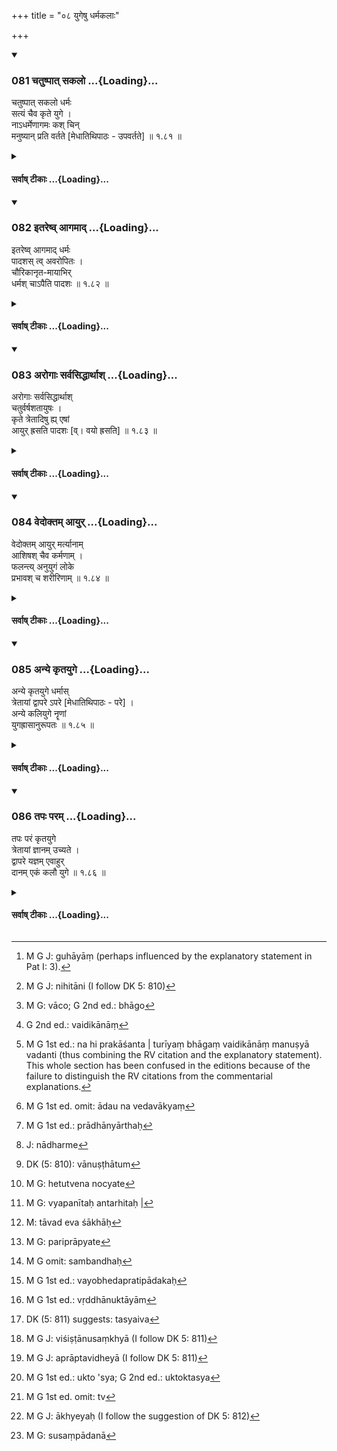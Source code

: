 +++
title = "०८ युगेषु धर्मकलाः"

+++

<div class="js_include" includetitle="true" newlevelforh1="3" unfilled url="/kalpAntaram/smRtiH/manuH/vishvAsa-prastutiH/01_praveshaH/081_chatuShpAt_sakalo.md">
<details open><summary><h3>081 चतुष्पात् सकलो ...{Loading}...</h3></summary>


चतुष्पात् सकलो धर्मः  
सत्यं चैव कृते युगे ।  
नाऽधर्मेणागमः कश् चिन्  
मनुष्यान् प्रति वर्तते [मेधातिथिपाठः - उपवर्तते]  ॥ १.८१ ॥
</details>
</div>
<div class="js_include collapsed" newlevelforh1="4" title="सर्वाष् टीकाः" unfilled url="/kalpAntaram/smRtiH/manuH/sarvASh_TIkAH/01_praveshaH/081_chatuShpAt_sakalo.md">
<details><summary><h4>सर्वाष् टीकाः ...{Loading}...</h4></summary>
<details><summary>गङ्गानथ-मूलानुवादः</summary>

In the Kṛta Cycle Virtue exists in its perfect form, with all its four feet; and so does Truth;—No benefit accrues to men by vice—(81).
</details>
<details><summary>मेधातिथिः</summary>

[^११६]:
     M G DK (5: 809): prativartate (but see commentary that reads upavartate)

चत्वारः पादा यस्य **चतुष्पाद् धर्मः** । यागादेश् च धर्मत्वात् तस्य चानुष्ठेयस्वभावत्वाद् विग्रहाभावान् न पादशब्दः शरीरावयववचनः, किं तर्हि, अंशमात्रवचनः । न हि धर्मस्य शरीरम् अस्ति पुरुषविधं पशुपक्ष्यादिविधं वा । तेन स्वांशैश् चतुर्भिर् उपेतश् चतुष्पाद् उच्यते । तेन यो ऽयं धर्मः **चतुष्पात्** **सकलः** **कृतयुग** आसीत् । यागस्य तावत् प्रयोगावस्थस्य चत्वारो होतृकाः, होता ब्रह्मा उद्गाता अध्वर्युर् इति । चत्वारो वर्णाः कर्तार आश्रमा वा । सर्वथा यावान् वेदे धर्म उक्तः स सर्वस् तस्मिन् काले ऽंशतो ऽपि न हीनः अविगुणः सर्वो ऽनुष्ठीयते । बाहुल्येन चतुःसंख्या । एवं दानादिष्व् अपि योज्यम्- दाता द्रव्यं पात्रं भावतुष्टिः । अथ वा यागदानतपांसि ज्ञानं च । तथा वक्ष्यति "तपः परम्" (म्ध् १.८६) इति । 

- अथ वा धर्मप्रतिपादकं वाक्यं धर्मः । तस्य च चत्वारः पादाः चत्वारि पदजातानि । नामाख्याते चोपसर्गनिपाताश् च । तथा चाह- 

- चत्वारि वाक्परिमिता पदानि तानि विदुर् ब्राह्मणा ये मनीषिणः । (र्व् १.१६४.४५अब्)

मनस ईषिणः (पत् इ- ३) समर्था विद्वांसो धार्मिकाः । अद्यत्वे तु-

- गुहा[^११७] त्रीणि निहिता[^११८] नेङ्गयन्ति (र्व् १.१६४.४५च्) 


[^११८]:
     M G J: nihitāni (I follow DK 5: 810)


[^११७]:
     M G J: guhāyāṃ (perhaps influenced by the explanatory statement in Pat I: 3).

न हि प्रकाशन्ते । 

- तुरीयं वाचं[^११९] मनुष्या वदन्ति (र्व् १.१६४.४५द्) ॥


[^११९]:
     M G: vāco; G 2nd ed.: bhāgo

चतुर्थं भागं वैदिका[^१२०] मनुष्या वदन्ति ।[^१२१] एतद् उक्तं भवति- आदौ न वेदवाक्यं[^१२२] किंचिद् अन्तरितम्, न च काचिद् वेदशाखा । अद्यत्वे तु बह्वन्तरितम् । 


[^१२२]:
     M G 1st ed. omit: ādau na vedavākyaṃ


[^१२१]:
     M G 1st ed.: na hi prakāśanta | turīyaṃ bhāgaṃ vaidikānāṃ manuṣyā vadanti (thus combining the RV citation and the explanatory statement). This whole section has been confused in the editions because of the failure to distinguish the RV citations from the commentarial explanations.


[^१२०]:
     G 2nd ed.: vaidikānāṃ

- **सत्यं** चैवं **सकलम्** इत्य् अनुषङ्गः । सत्य् अपि सत्यस्य विहितत्वाद् धर्मत्वे, प्राधान्यार्थं[^१२३] पृथग् उपदेशः, हेत्वर्थे वा । सकलस्य धर्मानुष्ठानस्य सत्यं हेतुः । ये त्व् अनृतिनस् ते लोकावर्जनार्थं किंचिद् अनुतिष्ठन्ति, अन्यत् त्यजन्ति । 


[^१२३]:
     M G 1st ed.: prādhānyārthaḥ

- **नाधर्मेण**[^१२४] निषिद्धेन मार्गेण **कश्चिद् आगमो** विद्या वार्थो वानुष्ठातुर्[^१२५] **उपवर्तते** आगच्छति, युगस्वाभाव्यात् । न मनुष्या अधर्मेण विद्याम् आगमयन्ति, नापि धनम् अर्जयन्ति । विद्याधने धर्मानुष्ठानकारणे, तत्परिशुद्धिः सकलधर्मसद्भावस्य हेतुत्वेनानेनोच्यते[^१२६] ॥ १.८१ ॥


[^१२६]:
     M G: hetutvena nocyate


[^१२५]:
     DK (5: 810): vānuṣṭhātum


[^१२४]:
     J: nādharme
</details>
<details><summary>गङ्गानथ-भाष्यानुवादः</summary>

Virtue is that which has “four feet.” What constitutes ‘virtue’ is the
action of sacrifice and the like; and as this latter is something to he
performed, it has no body; hence the word ‘feet’ in the text cannot be
taken as denoting the part of a body; it stands for ‘part’ or ‘factor.’
As a matter of fact, Virtue has no body, either like men or like birds
and animals. Hence what is meant by Virtue having all its ‘four feet’ is
that it is equipped with all its four factors. The meaning of the text
thus is that such virtue as is perfect and equipped with its four
factors existed in the *Kṛta* Cycle.—\[*The* ‘*four factors’ are now
illustrated*\]—At the sacrifice, when it is in course of performance,
there are four priests—viz., the ‘*Hotṛ*,’ the ‘*Brahman*,’ the
‘*Udgātṛ*’ and the ‘*Adhvaryu*’;—of the performers there are *four
castes*, or *four life-stages*. ‘*Virtue*’ as it is described in the
Veda was performed during that cycle in its entire and perfect form;
*i.e*., it was not deficient in even the smallest factor, and it was not
wanting in any of its details. The number ‘four’ is applicable to Virtue
in many ways. For instance, in the case of the action of ‘giving’ also,
there is the giver, the thing given, the recipient and his satisfaction.
Or the ‘four factors’ of Virtue may be sacrifice, charity, austerity,
and knowledge. This would he in accordance with what is going to be
described in verse 86 as regards ‘Austerity’ being the chief virtue in
the *Kṛta age*.

Or, the term ‘*Dharma*’ ‘*Virtue*’ in the text, may be taken as standing
for the *words descriptive of Virtue*; and of such words the ‘four feet’
are the four kinds of words—Nouns, Verbs, Prepositions and
Indeclinables. This is thus declared in *Ṛgveda* 1.164.45—‘There are
four words contained in speech, these the wise Brāhmaṇas know’—(in this
passage) the epithet ‘*manīsiṇaḥ*,’ ‘*wise*,’ stands for those ‘who are
of powerful minds,’ *i.e*., learned, virtuous;—(the passage goes on)
‘these, placed in the cave, do not appear to view,’—*i.e*., are not
perceptible—‘the fourth speech people speak’—the fourth, people versed
in the Veda speak. The meaning of this passage is that—‘in the
beginning, no Vedic sentence was hidden from view, nor was any Vedic
Rescensional Text lost, while now a days, much has become lost.’

‘*So does truth*,’—that is, truth also exsists in its perfect form.
Though truth also, being what is prescribed in the Veda, is a ‘virtue’
(and as such already included in the latter term), yet it has been
separately mentioned with a view to show its special importance, or to
indicate that it forms the basis of all virtues, the performance of
‘virtue’ in its entire form is based upon truth; and those who are
untruthful, perform, for the purpose of gaining popularity, only a part
of what constitutes ‘virtue’ and ignore the rest of it.

‘*By vice*’—*i.e*., by following the prohibited path ,—‘*no benefit*’—in
the shape of either *learning* or wealth,—‘*accrues*’—comes—to the
performer; this is by virtue of the special character of the age.
(During that age) men do not acquire learning, nor do they earn wealth,
by vicious means. Learning and wealth are the means by which virtuous
acts are performed; hence when it is said that these are pure, what is
meant is that this is what tends to virtue being performed in its entire
and perfect form—(81).
</details>
<details><summary>गङ्गानथ-टिप्पन्यः</summary>

Dharma with its ‘four feet’ is a common idea in Hinduism. In VIII. 16 we
have the picture of Dharma as a ‘bull’; its ‘four feet’ have been
variously identified:—(*a*) according to Medhātithi, they represent the
four principal sacrificial priests—*Adhvaryu*, *Hotṛ*, *Brahman* and
*Udgātṛ*;—(*b*) he also suggests, along with Nandana, that they may
stand for the four castes;—(*c*) they have been held by Medhātithi,
Kullūka and Nārāyaṇa to stand for the four means of acquiring
merit—*Tapas, Jñāna, Yajña* and *Dāna*;—(*d*) and last, they have been
identified by Medhātithi with the four kinds of speech described in
*Ṛgveda* 1.164.45—‘Three being hidden in the cave and the fourth being
spoken by men.’

‘*Satyam*’—Though included in ‘*Dharma*,’ this has been mentioned
separately, for the purpose of showing its special importance. The
*Aparārka* (p. 1012) quotes the first line of this verse as showing the
diverse character of the various cycles.—The verse is quoted in the
Vīramitrodaya—Parībhāṣā, p. 50.
</details>
<details><summary>गङ्गानथ-तुल्य-वाक्यानि</summary>

**(Verse 81-86)  
**

*Mahābhārata*, 12.231.23-28.—(Same as Manu.)
</details>
<details><summary>Bühler</summary>

081	In the Krita age Dharma is four-footed and entire, and (so is) Truth; nor does any gain accrue to men by unrighteousness.
</details>
</details>
</div>
<div class="js_include" includetitle="true" newlevelforh1="3" unfilled url="/kalpAntaram/smRtiH/manuH/vishvAsa-prastutiH/01_praveshaH/082_itareShv_AgamAd.md">
<details open><summary><h3>082 इतरेष्व् आगमाद् ...{Loading}...</h3></summary>


इतरेष्व् आगमाद् धर्मः  
पादशस् त्व् अवरोपितः ।  
चौरिकानृत-मायाभिर्  
धर्मश् चाऽपैति पादशः  ॥ १.८२ ॥
</details>
</div>
<div class="js_include collapsed" newlevelforh1="4" title="सर्वाष् टीकाः" unfilled url="/kalpAntaram/smRtiH/manuH/sarvASh_TIkAH/01_praveshaH/082_itareShv_AgamAd.md">
<details><summary><h4>सर्वाष् टीकाः ...{Loading}...</h4></summary>
<details><summary>गङ्गानथ-मूलानुवादः</summary>

In the other Cycles, virtue fell off from the scriptures, foot by foot; and on account of theft, falsehood and fraud, virtuous acts deteriorated foot by foot—(82).
</details>
<details><summary>मेधातिथिः</summary>

कृतयुगाद् अन्येषु युगेष्व् **आगमद्** वेदाख्याद् **धर्मः पादशः** युगे युगे पादेन्**आवरोपितो** व्यपनीतः । अन्तर्हिता[^१२७] वेदशाखाः,[^१२८] पुरुषाणां ग्रहणावधारणशक्तिवैकल्यात् । यो ऽप्य् अद्यत्वे धर्मो ज्योतिष्टोमादिः प्रचरति सो ऽपि चौर्यादिभिः पादशो हीयते । ऋत्विजां यजमानानां दातॄणां संप्रदानानां चैतैर् दोषैर् युक्तत्वान् न यथाविधि धर्मो निष्पद्यते । फलम् अतो यथोक्तं न प्राप्यते[^१२९] । तेन धर्मापायहेतूनां चौरिकादीनां न युगैर् यथासंख्यं संबन्धः,[^१३०] सर्वेषाम् अद्योपलम्भात् ॥ १.८२ ॥


[^१३०]:
     M G omit: sambandhaḥ


[^१२९]:
     M G: pariprāpyate


[^१२८]:
     M: tāvad eva śākhāḥ


[^१२७]:
     M G: vyapanītaḥ antarhitaḥ |
</details>
<details><summary>गङ्गानथ-भाष्यानुवादः</summary>

In the Cycles other than the *Kṛta*;—‘*from the scriptures*,’ called
‘Veda’;—‘*virtue*’—‘*foot by foot*’—by one foot in each succeeding
Cycle,—‘*fell off*,’ was carried away;—the Vedic Texts disappeared, by
reason of the deterioration in the powers of learning and assimilating
of men (le arning the texts).

The ‘*virtuous acts*’—in the form of the *Jyotiṣṭoma* and other
sacrifices, that are performed now a days,—these also ‘*deteriorated
foot by foot*’ on account of ‘*theft*’ &c. *i.e*., since Priests,
Sacrifices, Bestowers and Recipients of gifts, are all beset with the
said evils, the virtuous act is not accomplished in the proper manner,
and hence the result mentioned (as accruing from that act) also is not
attained. In as much as this is the real meaning, we do not take
‘*theft*’ and the rest as applied to each of the three Cycles
respectively; specially as all of them (theft &c.,) are found prevalent
even now a days (in *Kali*)—(82).
</details>
<details><summary>गङ्गानथ-टिप्पन्यः</summary>

This verse also has been variously interpreted:—(*a*) According to
Medhātithi it means that during the *Tretā, Dvāpara*, and *Kali* cycles,
‘Dharma fell off from the scriptures, foot by foot, and that there was
deterioration foot by foot in the fruit of Dharma also,—the reason for
this latter fact lying in the prevalence of theft, falsehood and fraud
*during all these three cycles*’; and he emphasises the fact that theft
eta, are not to be token as pertaining to the three cycles
respectively;—(*b*) according to Kullūka, Nārāyaṇa and Rāghavānanda, the
meaning is that during the three cycles, *by reason of unjust gains*
(‘*āgamāt*’) Dharma successively loses one foot etc., eta;—(*c*)
Govindarāja agrees with Medhātithi, hut with this difference that he
appears to favour the view that the deterioration in the results of acts
is due to theft, falsehood and fraud *respectively*,—the view that has
been repudiated by Medhātithi;—(*d*) according to Nandana—‘it having
been declared in the preceding verse that in the Kṛta-cycle there were
no scriptures, it is now said that during the other three cycles, Dharma
*is* determined by the scriptures,—and it diminishes successively in
each age by one quarter.’

This verse is quoted in the Vīramitrodaya—Paribhāṣā, p. 50.
</details>
<details><summary>गङ्गानथ-तुल्य-वाक्यानि</summary>

**(Verse 81-86)  
**

See Comparative notes for [Verse 1.81 (Dharma in the
Kṛta-yuga)].
</details>
<details><summary>Bühler</summary>

082	In the other (three ages), by reason of (unjust) gains (agama), Dharma is deprived successively of one foot, and through (the prevalence of) theft, falsehood, and fraud the merit (gained by men) is diminished by one fourth (in each).
</details>
</details>
</div>
<div class="js_include" includetitle="true" newlevelforh1="3" unfilled url="/kalpAntaram/smRtiH/manuH/vishvAsa-prastutiH/01_praveshaH/083_arogAH_sarvasiddhArthAsh.md">
<details open><summary><h3>083 अरोगाः सर्वसिद्धार्थाश् ...{Loading}...</h3></summary>


अरोगाः सर्वसिद्धार्थाश्  
चतुर्वर्षशतायुषः ।  
कृते त्रेतादिषु ह्य् एषां  
आयुर् ह्रसति पादशः [व्। वयो ह्रसति]  ॥ १.८३ ॥
</details>
</div>
<div class="js_include collapsed" newlevelforh1="4" title="सर्वाष् टीकाः" unfilled url="/kalpAntaram/smRtiH/manuH/sarvASh_TIkAH/01_praveshaH/083_arogAH_sarvasiddhArthAsh.md">
<details><summary><h4>सर्वाष् टीकाः ...{Loading}...</h4></summary>
<details><summary>गङ्गानथ-मूलानुवादः</summary>

During the Kṛta Cycle, men are free from disease, they have all their aims fulfilled, and their life lasts trhough four hundred years;—During the Tretā and other Cycles, their life becomes shortened, quarter by quarter.—(83).
</details>
<details><summary>मेधातिथिः</summary>

[^१३१]:
     M G: āyur (the commenary clearly reads vayo)

अधर्मस्य रोगकारणस्याभावाद् **अरोगाः** । रोगो व्याधिः । **सर्व** एव चत्वारो वर्णाः सिद्धाभिप्रेतार्थाः । **अर्थः** प्रयोजनम् । अथ वा सर्वे ऽर्थाः **सिद्धाः** येषां काम्यानां कर्मणाम् । प्रतिबन्धकाभावाद् अव्याक्षेपेणाशेषफलसिद्धिः । **चतुर्वर्षशतायुष** इति ।

- <u>ननु</u> "स ह षोडशं वर्षशतम् अजीवत्" (छु ३.१६.७) इति परमम् आयुर्वेदे श्रूयते । अत एवाहुः- वर्षशतशब्दो ऽत्र वयोऽवस्थाप्रतिपादकः,[^१३२] चत्वारि वयांसि जीवन्तीति, न पुरायुषः प्रमीयण्ते, नाप्राप्य चतुर्थं वयो म्रियन्ते । अत एव द्वितीये श्लोकार्धे **वयो ह्रसतीत्य्** आह । पूर्वत्र वयसो वृद्धाव् उक्तायाम्[^१३३] उत्तरत्र तस्यैवं[^१३४] ह्रासाभिधानोपपत्तिः । **पादश** इति । न चात्र चतुर्थो भगः पादः, किं तर्हि, भागमात्रम् । अंशत आयुः क्षीयते इत्य् अर्थः । तथा च केचिद् बाला म्रियन्ते, केचित् तरुणाः, केचित् प्राप्तजरसः । परिपूर्णम् आयुर् दुर्लभम् ॥ १.८३ ॥


[^१३४]:
     DK (5: 811) suggests: tasyaiva


[^१३३]:
     M G 1st ed.: vṛddhānuktāyām


[^१३२]:
     M G 1st ed.: vayobhedapratipādakaḥ
</details>
<details><summary>गङ्गानथ-भाष्यानुवादः</summary>

By reason of the absence of vice, which is the cause of disease, men are
‘*free from disease*’; ‘*disease*’stands for *sickness*.—‘All,’ the four
castes, have their desired purposes accomplished; ‘aim’ stands for
purpose; or (it may mean) the results following from all their acts with
purposes are duly obtained; on account of the absence of obstacles,
*all* result are obtained without fail.

‘*Their life lasts through four hundred years*’—“But we find the highest
age described as 1600 years, in the *Chāndogya Upaniṣad* (3.16.7), where
it is said ‘he lived for sixteen hundred years’.”

It is in view of this that it has been held that the term ‘*hundred
years*’ here stands for the *stages of life*; the meaning thus being
that ‘*they live through all the four stages of life*,’—man’s life is
never shortened, they never die without having reached the fourth stage.
That such is the meaning is shown by the fact that in the second half of
the verse we have the assertion ‘*vayo hrasati*,’ ‘*life becomes
shortened*’; this subsequent mention of the ‘shorterning of life’ would
have some point only if the ‘lengthening of life’ were spoken of in the
preceding sentence.

‘*Quarter by quarter*’—the term ‘quarter’ here does not stand for the
*fourth part*, it stands only for *part*; the meaning being that ‘man’s
life becomes shortened *in part*’, i.e. some die while they are young
children, others on reaching youth, and others on attaining old age; and
the full span of life is difficult to attain.—(83)
</details>
<details><summary>गङ्गानथ-टिप्पन्यः</summary>

‘*Quarter by quarter*’—The natural meaning is that men lived for 400
years during *Kṛta*, 300 years during *Tretā*, 200 years during
*Dvāpara* and 100 years during *Kali* But in view of the assertion in
the *Chāndogya Upaniṣad* of a man having lived for 1600 years (3.16.17)
Medhātithi has been forced to remark that ‘quarter’ here stands for
*part*, and not for the precise *fourth part*, and to explain the text
to mean that ‘man’s life becomes shortened *in part*; some die while
they are young children, others on reaching youth and others on
attaining old age.’

The *Aparārka* (p. 1012) quotes the first line in support of the view
that each cycle has a distinct character of its own.
</details>
<details><summary>गङ्गानथ-तुल्य-वाक्यानि</summary>

**(Verse 81-86)  
**

See Comparative notes for [Verse 1.81 (Dharma in the
Kṛta-yuga)].
</details>
<details><summary>Bühler</summary>

083	(Men are) free from disease, accomplish all their aims, and live four hundred years in the Krita age, but in the Treta and (in each of) the succeeding (ages) their life is lessened by one quarter.
</details>
</details>
</div>
<div class="js_include" includetitle="true" newlevelforh1="3" unfilled url="/kalpAntaram/smRtiH/manuH/vishvAsa-prastutiH/01_praveshaH/084_vedoktam_Ayur.md">
<details open><summary><h3>084 वेदोक्तम् आयुर् ...{Loading}...</h3></summary>


वेदोक्तम् आयुर् मर्त्यानाम्  
आशिषश् चैव कर्मणाम् ।  
फलन्त्य् अनुयुगं लोके  
प्रभावश् च शरीरिणाम्  ॥ १.८४ ॥
</details>
</div>
<div class="js_include collapsed" newlevelforh1="4" title="सर्वाष् टीकाः" unfilled url="/kalpAntaram/smRtiH/manuH/sarvASh_TIkAH/01_praveshaH/084_vedoktam_Ayur.md">
<details><summary><h4>सर्वाष् टीकाः ...{Loading}...</h4></summary>
<details><summary>गङ्गानथ-मूलानुवादः</summary>

The full age of mortals spoken of in the Veda, the results of actions and the powers of embodied beings,—are obtained in accordance with the character of the Cycle.—(84)


yadi pañca pañāśataḥ ‘trivṛtaḥ’ (i. e., the three days of the Gavāmayana), na saṃvatsarāḥ | yadi saṃvatsarāḥ ‘trivṛtaḥ’, na pañcapañcāśataḥ | tasmāt virodhādanyatarad gauṇam |
</details>
<details><summary>मेधातिथिः</summary>
<u>केचिद्</u> आहुः- वैदिकैः कर्मभिः सहस्रसंवत्सरादिभिर् अपेक्षितम् **आयुर् वेदोक्तम्** । तद् **अनुयुगं फलति,** युगानुरूपेण संपद्यते, न सर्वेषु युगेषु । नाद्य कश्चित् सहस्रसंवत्सरजीवी । यः सर्वश् चिरं जीवति स वर्षशतम् । 

- तद् <u>अपरे</u> नाद्रियन्ते । यतो दीर्घसत्त्रेषु संवत्सरशब्दे दिवसेषु व्यवस्थापिते (च्ड़्। प्म्स् ६.७.३१–४०) विधेयान्तरविरोधाद् वाक्यभेदापत्तेः । एष हि तत्र ग्रन्थः- "पञ्चपञ्चाशतस् त्रिवृतः संवत्सराः" (त्ब् ३.१२.९.८) इत्यादि । तत्र त्रीण्य अहानि गवांअयनप्रकृतित्वात् प्राप्तानि । विशिष्टा तु संख्या[^१३५] पञ्चपञ्चाशत इत्य् अप्राप्तत्वाद् विधेया[^१३६] । यद्य् अपरा संवत्सरता प्रतीयेत वाक्यं भिद्येत । तत्रावश्यम् अन्यतरस्यानुवाद आश्रयितव्यः । संवत्सरशब्दः सौरसावनादिमान् अभेदेन षष्ट्यधिकशतत्रयात्मनो ऽहःसंघाताद् अन्यत्रापि दृष्टप्रयोग एवेति । तस्यैव लक्षणया दिवसेष्व् अनुवादो युक्त इति ।


[^१३६]:
     M G J: aprāptavidheyā (I follow DK 5: 811)


[^१३५]:
     M G J: viśiṣṭānusaṃkhyā (I follow DK 5: 811)

- <u>अन्ये</u> तु मन्त्रार्थवादेषु "शतम् इन् नु शरदो ऽन्ति देवाः" (र्व् १.८९.९), "शतायुर् वै पुरुषः" (क्स् ३४.५) इति शतशब्दश् च बहुनामसु पठितः, बहुत्वं चानवस्थितम् । युगानुरूपेण दीर्घजीविनो ऽल्पायुषश् च भवन्ति । यथाश्रुतव्याख्याने तु कलौ सर्वे शतायुषश् च भवन्ति । अथ वा आयुःकामस्य यानि कर्माणि, न च तत्र प्रमाणं श्रुतम्, तत्रानुयुगं परिमाणं वेद्यम् । 

- **आशिषः** । अन्या अपि फलविषया वेदशासनाः । काम्यानां **कर्मणाम्** । आयुषः काम्यत्वे ऽपि प्राधान्यात् पृथगुपदेशः । तथा ह्य् आह- "आयुर् वै परमः कामः" । **प्रभावः** अलौकिकी शक्तिः, अणिमादिगुणयोगः, अभिशाप्ः, वरदानम् । **अनुयुगं फलन्तीति** सर्वत्र योज्यम् ॥ १.८४ ॥
</details>
<details><summary>गङ्गानथ-भाष्यानुवादः</summary>

Some people offer the following explanation:—What is meant ‘*the age
spoken of in the Veda*’ is the age of a thousand years and so forth,
which is indicated by the Veda prescribing such rites as are mentioned
as extending over ‘thousand years’; and this age is ‘*obtained*’,
reached, only in accordance with the nature of the Cycle, and not in all
Cycle; for instance, now-a-days no one ever lives for ‘thousand years’
he who lives long, lives for a *hundred* years.

There are others who do not accept this explanation, and for the
following reasons:—It has been decided (under Mīmāmsā-Sutras 6. 7.31-40)
that when the term ‘year’ occurs in the Veda in connection with the long
sacrificial sessions, it stands for ‘days’; so that if something else
(in the shape *of years*) were taken as enjoined, then there would he an
inconsistency, and this would lead to the ‘splitting of the
sentence’;—the text in connection with the subject is in the form
‘*pañcapañc??hatah tṛvṛtaḥ samvatsarāḥ*’, ‘the fifty-five trios, years’
(literally); now hero what is definitely indicated by the context is
that the term ‘trio’ stands for the *three days* of the *??vāmayana*
Sacrifice; so that it is in regard to these that the particular number
(*Fifty-five*) is laid down; under the circumstances, if the sentence,
by virtue of the term ‘*Samvatsarāḥ*’, ‘years’, were taken as laying
down the further unknown fact? the said (*trios*) being ‘years’,—then
there would be a?it in the sentence; in order to avoid this, it becomes
necessary to take one or the other of the words as merely *reite??ive*
(not *injunctive*);—now

as regards the term ‘*Samvatsara*’, ‘year’, we find that, on the basis
of diverse calculations, known as the ‘*Saura*’, the ‘*Sāvana*’ and so
forth, it is often used in a sense other than that of a collection of
exactly *three hundred and sixty day*; so that it is only right that
this term (and not the term ‘*fifty-five*’) should be taken
figuratively, as being descriptive of ‘*days*’.

Others again argue as follows:—Among the *Mantra* and *Arthavāda* texts
of the Veda we find such egressions as—‘The gods live for a *hundred*
years’, ‘the man’s life is of hundred years’, and so forth,—where the
term ‘hundred’ is found used in the sense of ‘*many*’ and ‘man’ is
purely indefinite; hence the meaning (of our text,) is that ‘men are
short-lived or long-lived according to the Cycle’.—If the verse were
taken in its literal sense, it would mean that during *Kali* all men
live for a hundred years, and this would not be true\],—Or, it may mean
that the exact extent of ‘full age’—which is found mentioned as the
result of sacrifices performed by the man desiring *full age*—being
nowhere defined the extent should be taken as determined by the
character of the particular Cycle.

‘*Results*’—i.e., the things desired as results. described in the Veda,
proceeding from acts performed with a purpose.—Though ‘full age’ also is
a *desired result*, yet it has been mentioned separately in view of its
importance; as declared in such words as—‘Full age is the highest
desirable object’.

‘*Power*’—i.e. the superphysio faculties, consisting in being equipped
with *aṇimā* (the faculty of becoming as small as one likes) and such
other faculties’,—or in the form of ability to pronounce effective
curses, as? bestowing effective boons

‘*Are obtained in accordance with the character of the Cycle*’—this has
to be construed with all (three phrases)—(84).
</details>
<details><summary>गङ्गानथ-टिप्पन्यः</summary>

*Medhātithi* (p. 39, l. 5)—‘*Dīrghasatreṣu*’—Sec Mīmāṃsā-Sūtra 6.7.31-40
and Śabara on 6.7.7—

> *yadi pañca pañāśataḥ ‘trivṛtaḥ*’ (*i*. *e*., the three days of the
> *Gavāmayana*), *na saṃvatsarāḥ* \| *yadi saṃvatsarāḥ ‘trivṛtaḥ’, na
> pañcapañcāśataḥ* \| *tasmāt virodhādanyatarad gauṇam* \|

This is the *virodha* mentioned by Medhātithi in line (6\] Which of the
two is to be taken as *gauṇa* is explained by Śabara on 6.7.38, where
the conclusion is that the term *saṃvatsara* should be regarded as
*gauṇa*.

*Medhātithi* ( p. 39, l. 12 )—*Śataśabdaśca bahunāmasu
pāṭhitaḥ*’—*e.g*., *Kauṣītaki Upaniṣad* 2. 11; *Īśā Upaniṣad 2*;
*Mahānarāyaṇa Upaniṣad* 6,—in addition to the passages quoted by
Medhātithi himself.
</details>
<details><summary>गङ्गानथ-तुल्य-वाक्यानि</summary>

**(Verse 81-86)  
**

See Comparative notes for [Verse 1.81 (Dharma in the
Kṛta-yuga)].
</details>
<details><summary>Bühler</summary>

084	The life of mortals, mentioned in the Veda, the desired results of sacrificial rites and the (supernatural) power of embodied (spirits) are fruits proportioned among men according to (the character of) the age.
</details>
</details>
</div>
<div class="js_include" includetitle="true" newlevelforh1="3" unfilled url="/kalpAntaram/smRtiH/manuH/vishvAsa-prastutiH/01_praveshaH/085_anye_kRtayuge.md">
<details open><summary><h3>085 अन्ये कृतयुगे ...{Loading}...</h3></summary>


अन्ये कृतयुगे धर्मास्  
त्रेतायां द्वापरे ऽपरे [मेधातिथिपाठः - परे] ।  
अन्ये कलियुगे नॄणां  
युगह्रासानुरूपतः  ॥ १.८५ ॥
</details>
</div>
<div class="js_include collapsed" newlevelforh1="4" title="सर्वाष् टीकाः" unfilled url="/kalpAntaram/smRtiH/manuH/sarvASh_TIkAH/01_praveshaH/085_anye_kRtayuge.md">
<details><summary><h4>सर्वाष् टीकाः ...{Loading}...</h4></summary>
<details><summary>गङ्गानथ-मूलानुवादः</summary>

During the Kṛta-cycle, the characteristics of men are of one kind,—of different kinds during the Tretā and the dvāpara,—and of yet another kind during the Kali-cycle;—this being due to the deterioration of each suceeding Cycle.—(85)
</details>
<details><summary>मेधातिथिः</summary>

उक्तस्य[^१३७] कालभेदेन पदार्थस्वभावबेदस्योपसंहारः । **धर्म**शब्दो न यागादिवचन एव, किं तर्हि, पदार्थगुणमात्रे वर्तते । अन्ये पदार्थानां **धर्माः** प्रतियुगं भवन्ति, यथा प्राक् दर्शितम् । यथा वसन्ते ऽन्यः पदार्थानां स्वभावो ऽन्यो ग्रीष्मे ऽन्य एव वर्षासु, एवं युगेष्व् अपि । अन्यत्वं चात्र न कारणानां दृष्टकार्यत्यागेन कार्यान्तरजनकत्वम्, अप्य् त्व्[^१३८] अपरिपूर्णस्य कार्यस्योत्पत्तेः शक्तेर् अपचयात् । तद् आह- **युगह्रासानुरूपत** इति । ह्रासो न्यूनता ॥ १.८५ ॥


[^१३८]:
     M G 1st ed. omit: tv


[^१३७]:
     M G 1st ed.: ukto 'sya; G 2nd ed.: uktoktasya
</details>
<details><summary>गङ्गानथ-भाष्यानुवादः</summary>

This verse sums up what has been said in regard to the diversity in the
nature of things based upon the difference in time.

The word ‘*Dharma*’ here is not restricted to the sense of *sacrifice*
and such other acts (prescribed by the Veda); it stands for the
*characteristic* of things in general. The meaning thus is that in each
Cycle, the character of things varies, as shown before (in verses 83 and
84); just as, for instance, the character of things during the Spring is
of one kind, of a different kind during the Summer, and of yet another
kind during the Rains,—so it is in connection with the Cycles also.

By ‘*difference*’ it is not meant that things cease to bring about
effects that they are found (at one time) to produce, and bring about
other effects; what is meant is that they become incapable of bringing
about their complete effects; and this by reason of the decrease in
their potency. This is what is meant by the phrase—‘*this being due to
the deterioration of each succeeding Cycle*,’—‘*deterioration*’ meaning
*inferiority*.—(85).
</details>
<details><summary>गङ्गानथ-टिप्पन्यः</summary>

Buhler translates the verse to mean that the diversity of *Dharma* is
due to the *decrease in the length* of the yugas. This however is not
countenanced by any of the commentators, all of whom agree that the said
diversity is due to the relative *inferiority* of fine age to the other.

Medhātithi’s interpretation of 85 is not quite consistent with what
follows in 86; but he has taken care to disconnect 85 from 86; he
distinctly says that what is said in 86 is a ‘diversity in the character
of the yugas’ distinct from what has been set forth in 85. Really this
is made clear by the fact that in 85, the word ‘*Dharma*’ stands,
according to Medhātithi, not for duty, but for *characteristic*.

This verse is quoted in Hemādri—Pariśeṣa—Kāla, p. 657;—and in the
Smṛticandrikā—Saṃskāra, p. 27.
</details>
<details><summary>गङ्गानथ-तुल्य-वाक्यानि</summary>

**(Verse 81-86)  
**

See Comparative notes for [Verse 1.81 (Dharma in the
Kṛta-yuga)].
</details>
<details><summary>Bühler</summary>

085	One set of duties (is prescribed) for men in the Krita age, different ones in the Treta and in the Dvapara, and (again) another (set) in the Kali, in a proportion as (those) ages decrease in length.
</details>
</details>
</div>
<div class="js_include" includetitle="true" newlevelforh1="3" unfilled url="/kalpAntaram/smRtiH/manuH/vishvAsa-prastutiH/01_praveshaH/086_tapaH_param.md">
<details open><summary><h3>086 तपः परम् ...{Loading}...</h3></summary>


तपः परं कृतयुगे  
त्रेतायां ज्ञानम् उच्यते ।  
द्वापरे यज्ञम् एवाहुर्  
दानम् एकं कलौ युगे  ॥ १.८६ ॥
</details>
</div>
<div class="js_include collapsed" newlevelforh1="4" title="सर्वाष् टीकाः" unfilled url="/kalpAntaram/smRtiH/manuH/sarvASh_TIkAH/01_praveshaH/086_tapaH_param.md">
<details><summary><h4>सर्वाष् टीकाः ...{Loading}...</h4></summary>
<details><summary>गङ्गानथ-मूलानुवादः</summary>

In the Kṛta Cycle, ‘Austerity’ is the highest; in the Tretā ‘knowledge’ is described as such; in the Dvāpara they call the ‘Sacrifice’ the highest, and ‘Charity’ alone in the Kali-Cycle—(86).
</details>
<details><summary>मेधातिथिः</summary>

अयम् अन्यो युगस्वभावभेदः कथ्यते । तपःप्रभृतीनां वेदे युगभेदेन विधानाभावात् सर्वदा सर्वाण्य् अनुष्ठेयानि । अयं त्व् अनुवादो यथा कथंचिद् व्याख्येयः[^१३९] । इतिहासेषु ह्य् एवं वर्ण्यते । **तपः **प्रधानं तच् च महाफलम् । दीर्घायुषो रोगवर्जितास् तपसि समर्था भवन्ति । अनेनाभिप्रायेणोच्यते । **ज्ञानम्** अध्यात्मविषयम् । शरीरक्लेशाद् अन्तर्नियमो नातिदुष्करः । यागे तु न महाक्लेश इति **द्वापरे यज्ञः** प्रधानम् । दाने तु न शरीरक्लेशः, नान्तःसंयमः, न चातीव विद्वतोपयुज्यत इति सुसंपादता[^१४०] ॥ १.८६ ॥


[^१४०]:
     M G: susaṃpādanā


[^१३९]:
     M G J: ākhyeyaḥ (I follow the suggestion of DK 5: 812)
</details>
<details><summary>गङ्गानथ-भाष्यानुवादः</summary>

Another difference in the character of the Cycles is now described.

As a matter of fact, Austerity and the other Virtues are not prescribed
in the Veda with reference to any particular Cycle, all of them should
be performed at all times; hence the description contained in the
present verse has got to be explained somehow or other. In fact it is in
the Itihāsas that the distinction herein set forth is met with. \[When
‘Austerity’ is relegated to the *Kṛta* Cycle\] what is meant is that it
is the principal—and hence the most effective—Virtue cultivated; and the
men being longlived and free from disease are most capable of performing
Austerities.

‘*Knowledge*’—i.e. of spiritual matters. Though the men \[being not
quite so healthy in the *Tretā* as in the *Kṛta* \], suffer in the body,
yet this bodily suffering does not render the internal discipline
(necessary for spiritual knowledge) very difficult.

In as much as there is not much trouble in the performance of
*Sacrifices*, sacrifice forms the chief virtue in *Dvāpara*.

In *Charity*, there is neither physical suffering, nor need for internal
discipline or much learning; hence it is easily done.—(86)
</details>
<details><summary>गङ्गानथ-टिप्पन्यः</summary>

This verse is quoted in Hemādri—Pariśeṣa—Kāla, p. 657, where ‘*Tapas*’
is explained as ‘Kṛcchra, Cāndrāyaṇa etc.,’ and ‘*jñāna*’ as ‘*dhyāna*’
‘meditation’;—in the Vīramitrodaya—Paribhāṣā, p. 48;—in the
*Smṛticandrikā*—Samskāra, p. 27, which explains ‘*par* *am*’ as ‘the
most important;’—and in the *Kṛtyasārsamuccaya*, p. 80.
</details>
<details><summary>गङ्गानथ-तुल्य-वाक्यानि</summary>

**(Verse 81-86)  
**

See Comparative notes for [Verse 1.81 (Dharma in the
Kṛta-yuga)].
</details>
<details><summary>Bühler</summary>

086	In the Krita age the chief (virtue) is declared to be (the performance of) austerities, in the Treta (divine) knowledge, in the Dvapara (the performance of) sacrifices, in the Kali liberality alone.
</details>
</details>
</div>
